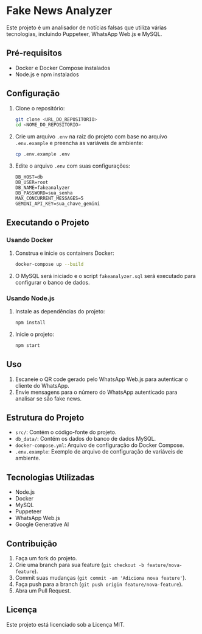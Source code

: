 # Fake News Analyzer

Este projeto é um analisador de notícias falsas que utiliza várias tecnologias, incluindo Puppeteer, WhatsApp Web.js e MySQL.

## Pré-requisitos

- Docker e Docker Compose instalados
- Node.js e npm instalados

## Configuração

1. Clone o repositório:
    ```sh
    git clone <URL_DO_REPOSITORIO>
    cd <NOME_DO_REPOSITORIO>
    ```

2. Crie um arquivo `.env` na raiz do projeto com base no arquivo `.env.example` e preencha as variáveis de ambiente:
    ```sh
    cp .env.example .env
    ```

3. Edite o arquivo `.env` com suas configurações:
    ```env
    DB_HOST=db
    DB_USER=root
    DB_NAME=fakeanalyzer
    DB_PASSWORD=sua_senha
    MAX_CONCURRENT_MESSAGES=5
    GEMINI_API_KEY=sua_chave_gemini
    ```

## Executando o Projeto

### Usando Docker

1. Construa e inicie os containers Docker:
    ```sh
    docker-compose up --build
    ```

2. O MySQL será iniciado e o script `fakeanalyzer.sql` será executado para configurar o banco de dados.

### Usando Node.js

1. Instale as dependências do projeto:
    ```sh
    npm install
    ```

2. Inicie o projeto:
    ```sh
    npm start
    ```

## Uso

1. Escaneie o QR code gerado pelo WhatsApp Web.js para autenticar o cliente do WhatsApp.
2. Envie mensagens para o número do WhatsApp autenticado para analisar se são fake news.

## Estrutura do Projeto

- `src/`: Contém o código-fonte do projeto.
- `db_data/`: Contém os dados do banco de dados MySQL.
- `docker-compose.yml`: Arquivo de configuração do Docker Compose.
- `.env.example`: Exemplo de arquivo de configuração de variáveis de ambiente.

## Tecnologias Utilizadas

- Node.js
- Docker
- MySQL
- Puppeteer
- WhatsApp Web.js
- Google Generative AI

## Contribuição

1. Faça um fork do projeto.
2. Crie uma branch para sua feature (`git checkout -b feature/nova-feature`).
3. Commit suas mudanças (`git commit -am 'Adiciona nova feature'`).
4. Faça push para a branch (`git push origin feature/nova-feature`).
5. Abra um Pull Request.

## Licença

Este projeto está licenciado sob a Licença MIT.